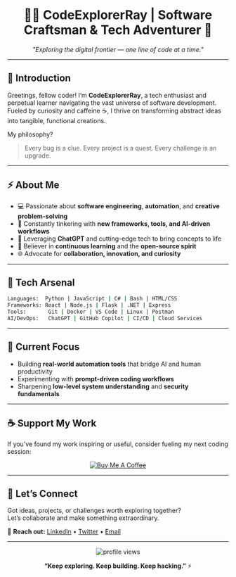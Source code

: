 <h1 align="center">👨‍💻 CodeExplorerRay | Software Craftsman & Tech Adventurer 🚀</h1>

<p align="center">
  <i>"Exploring the digital frontier — one line of code at a time."</i>
</p>

---

## 🧠 Introduction

Greetings, fellow coder! I’m **CodeExplorerRay**, a tech enthusiast and perpetual learner navigating the vast universe of software development.  
Fueled by curiosity and caffeine ☕, I thrive on transforming abstract ideas into tangible, functional creations.

My philosophy?  
> Every bug is a clue. Every project is a quest. Every challenge is an upgrade.

---

## ⚡ About Me

- 💻 Passionate about **software engineering**, **automation**, and **creative problem-solving**  
- 🤩 Constantly tinkering with **new frameworks, tools, and AI-driven workflows**  
- 🤖 Leveraging **ChatGPT** and cutting-edge tech to bring concepts to life  
- 🌱 Believer in **continuous learning** and the **open-source spirit**  
- 🌐 Advocate for **collaboration, innovation, and curiosity**  

---

## 🧪 Tech Arsenal

```bash
Languages:  Python | JavaScript | C# | Bash | HTML/CSS
Frameworks: React | Node.js | Flask | .NET | Express
Tools:       Git | Docker | VS Code | Linux | Postman
AI/DevOps:   ChatGPT | GitHub Copilot | CI/CD | Cloud Services
```

---

## 🦯 Current Focus

- Building **real-world automation tools** that bridge AI and human productivity  
- Experimenting with **prompt-driven coding workflows**  
- Sharpening **low-level system understanding** and **security fundamentals**

---

## ☕ Support My Work

If you’ve found my work inspiring or useful, consider fueling my next coding session:  

<p align="center">
  <a href="https://www.buymeacoffee.com/CodeExplorer">
    <img src="https://img.buymeacoffee.com/button-api/?username=CodeExplorer&button_colour=FFDD00&font_colour=000000&font_family=Cookie&outline_colour=000000" alt="Buy Me A Coffee">
  </a>
</p>

---

## 💬 Let’s Connect

Got ideas, projects, or challenges worth exploring together?  
Let’s collaborate and make something extraordinary.

📢 **Reach out:** [LinkedIn](#) • [Twitter](#) • [Email](#)

---

<p align="center">
  <img src="https://komarev.com/ghpvc/?username=CodeExplorerRay&label=Profile%20Views&color=0e75b6&style=flat" alt="profile views" />  
</p>

<p align="center">
  <b>“Keep exploring. Keep building. Keep hacking.”</b> ⚡
</p>
